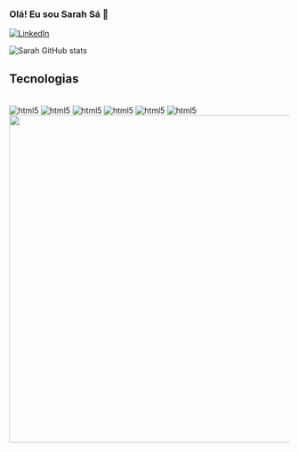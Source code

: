 
### Olá! Eu sou Sarah Sá 👋
[![LinkedIn](https://img.shields.io/badge/LinkedIn-0077B5?style=for-the-badge&logo=linkedin&logoColor=white)](https://www.linkedin.com/in/sarah-alves-de-s%C3%A1-a48581229/)

![Sarah GitHub stats](https://github-readme-stats.vercel.app/api?username=sarahalvessa&show_icons=true&theme=dracula)


## Tecnologias
<div style= "display: inline_block"><br>
   <img align="center" alt="html5" src="https://img.shields.io/badge/HTML5-E34F26?style=for-the-badge&logo=html5&logoColor=white"/>
   <img align="center" alt="html5" src="https://img.shields.io/badge/CSS3-1572B6?style=for-the-badge&logo=css3&logoColor=white"/>
   <img align="center" alt="html5" src="https://img.shields.io/badge/JavaScript-323330?style=for-the-badge&logo=javascript&logoColor=F7DF1E"/>
   <img align="center" alt="html5" src="https://img.shields.io/badge/React-20232A?style=for-the-badge&logo=react&logoColor=61DAFB"/>
   <img align="center" alt="html5" src="https://img.shields.io/badge/Sass-CC6699?style=for-the-badge&logo=sass&logoColor=white"/>
   <img align="center" alt="html5" src="https://img.shields.io/badge/Bootstrap-563D7C?style=for-the-badge&logo=bootstrap&logoColor=white"/>
</div>

<img align="right" height="590em" src="https://user-images.githubusercontent.com/98770963/203151134-d7a706ac-78e9-44f5-af79-71412c417d26.png"/>
